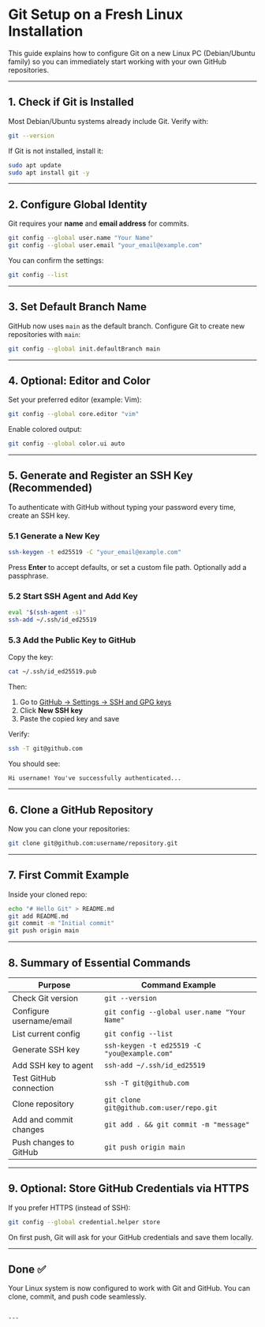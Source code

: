 # Git Setup on a Fresh Linux Installation

This guide explains how to configure Git on a new Linux PC (Debian/Ubuntu family) so you can immediately start working with your own GitHub repositories.

---

## 1. Check if Git is Installed

Most Debian/Ubuntu systems already include Git. Verify with:

```bash
git --version
````

If Git is not installed, install it:

```bash
sudo apt update
sudo apt install git -y
```

---

## 2. Configure Global Identity

Git requires your **name** and **email address** for commits.

```bash
git config --global user.name "Your Name"
git config --global user.email "your_email@example.com"
```

You can confirm the settings:

```bash
git config --list
```

---

## 3. Set Default Branch Name

GitHub now uses `main` as the default branch. Configure Git to create new repositories with `main`:

```bash
git config --global init.defaultBranch main
```

---

## 4. Optional: Editor and Color

Set your preferred editor (example: Vim):

```bash
git config --global core.editor "vim"
```

Enable colored output:

```bash
git config --global color.ui auto
```

---

## 5. Generate and Register an SSH Key (Recommended)

To authenticate with GitHub without typing your password every time, create an SSH key.

### 5.1 Generate a New Key

```bash
ssh-keygen -t ed25519 -C "your_email@example.com"
```

Press **Enter** to accept defaults, or set a custom file path. Optionally add a passphrase.

### 5.2 Start SSH Agent and Add Key

```bash
eval "$(ssh-agent -s)"
ssh-add ~/.ssh/id_ed25519
```

### 5.3 Add the Public Key to GitHub

Copy the key:

```bash
cat ~/.ssh/id_ed25519.pub
```

Then:

1. Go to [GitHub → Settings → SSH and GPG keys](https://github.com/settings/keys)
2. Click **New SSH key**
3. Paste the copied key and save

Verify:

```bash
ssh -T git@github.com
```

You should see:

```
Hi username! You've successfully authenticated...
```

---

## 6. Clone a GitHub Repository

Now you can clone your repositories:

```bash
git clone git@github.com:username/repository.git
```

---

## 7. First Commit Example

Inside your cloned repo:

```bash
echo "# Hello Git" > README.md
git add README.md
git commit -m "Initial commit"
git push origin main
```

---

## 8. Summary of Essential Commands

| Purpose                  | Command Example                              |
| ------------------------ | -------------------------------------------- |
| Check Git version        | `git --version`                              |
| Configure username/email | `git config --global user.name "Your Name"`  |
| List current config      | `git config --list`                          |
| Generate SSH key         | `ssh-keygen -t ed25519 -C "you@example.com"` |
| Add SSH key to agent     | `ssh-add ~/.ssh/id_ed25519`                  |
| Test GitHub connection   | `ssh -T git@github.com`                      |
| Clone repository         | `git clone git@github.com:user/repo.git`     |
| Add and commit changes   | `git add . && git commit -m "message"`       |
| Push changes to GitHub   | `git push origin main`                       |

---

## 9. Optional: Store GitHub Credentials via HTTPS

If you prefer HTTPS (instead of SSH):

```bash
git config --global credential.helper store
```

On first push, Git will ask for your GitHub credentials and save them locally.

---

## Done ✅

Your Linux system is now configured to work with Git and GitHub. You can clone, commit, and push code seamlessly.

```

---

